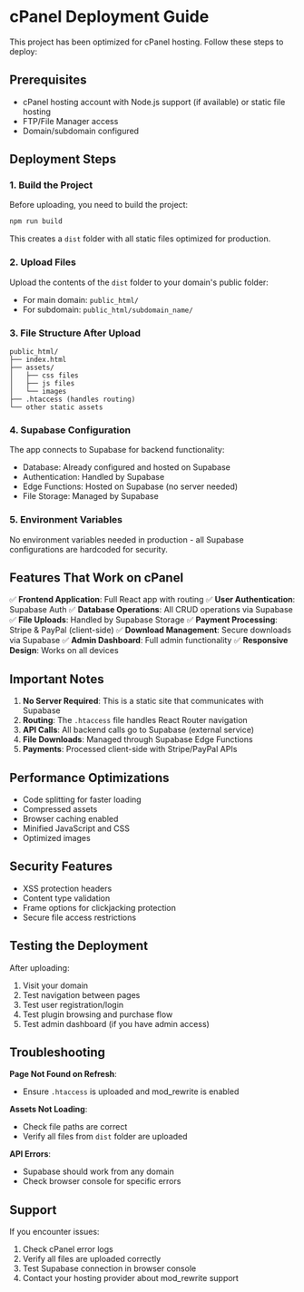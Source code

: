 # cPanel Deployment Guide

This project has been optimized for cPanel hosting. Follow these steps to deploy:

## Prerequisites
- cPanel hosting account with Node.js support (if available) or static file hosting
- FTP/File Manager access
- Domain/subdomain configured

## Deployment Steps

### 1. Build the Project
Before uploading, you need to build the project:

```bash
npm run build
```

This creates a `dist` folder with all static files optimized for production.

### 2. Upload Files
Upload the contents of the `dist` folder to your domain's public folder:
- For main domain: `public_html/`
- For subdomain: `public_html/subdomain_name/`

### 3. File Structure After Upload
```
public_html/
├── index.html
├── assets/
│   ├── css files
│   ├── js files
│   └── images
├── .htaccess (handles routing)
└── other static assets
```

### 4. Supabase Configuration
The app connects to Supabase for backend functionality:
- Database: Already configured and hosted on Supabase
- Authentication: Handled by Supabase
- Edge Functions: Hosted on Supabase (no server needed)
- File Storage: Managed by Supabase

### 5. Environment Variables
No environment variables needed in production - all Supabase configurations are hardcoded for security.

## Features That Work on cPanel

✅ **Frontend Application**: Full React app with routing
✅ **User Authentication**: Supabase Auth
✅ **Database Operations**: All CRUD operations via Supabase
✅ **File Uploads**: Handled by Supabase Storage
✅ **Payment Processing**: Stripe & PayPal (client-side)
✅ **Download Management**: Secure downloads via Supabase
✅ **Admin Dashboard**: Full admin functionality
✅ **Responsive Design**: Works on all devices

## Important Notes

1. **No Server Required**: This is a static site that communicates with Supabase
2. **Routing**: The `.htaccess` file handles React Router navigation
3. **API Calls**: All backend calls go to Supabase (external service)
4. **File Downloads**: Managed through Supabase Edge Functions
5. **Payments**: Processed client-side with Stripe/PayPal APIs

## Performance Optimizations

- Code splitting for faster loading
- Compressed assets
- Browser caching enabled
- Minified JavaScript and CSS
- Optimized images

## Security Features

- XSS protection headers
- Content type validation
- Frame options for clickjacking protection
- Secure file access restrictions

## Testing the Deployment

After uploading:
1. Visit your domain
2. Test navigation between pages
3. Test user registration/login
4. Test plugin browsing and purchase flow
5. Test admin dashboard (if you have admin access)

## Troubleshooting

**Page Not Found on Refresh**: 
- Ensure `.htaccess` is uploaded and mod_rewrite is enabled

**Assets Not Loading**:
- Check file paths are correct
- Verify all files from `dist` folder are uploaded

**API Errors**:
- Supabase should work from any domain
- Check browser console for specific errors

## Support

If you encounter issues:
1. Check cPanel error logs
2. Verify all files are uploaded correctly
3. Test Supabase connection in browser console
4. Contact your hosting provider about mod_rewrite support
